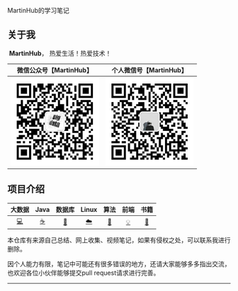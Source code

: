 MartinHub的学习笔记

## 关于我 

​	**MartinHub**， 热爱生活！热爱技术！

|             微信公众号【MartinHub】             |             个人微信号【MartinHub】             |
| :--------------------------------------: | :--------------------------------------: |
| <img src="./images/weixin.png" width="200" /> | <img src="./images/myself.jpg" width="200" /> |

## 项目介绍

|             大数据             |           Java           |                数据库                |          Linux          |           算法           |         前端         |               书籍               |
| :-------------------------: | :----------------------: | :-------------------------------: | :---------------------: | :--------------------: | :----------------: | :----------------------------: |
| [:computer:](#computer-大数据) | [:coffee:](#coffee-java) | [:floppy_disk:](#floppy_disk-数据库) | [:cloud:](#cloud-Linux) | [:wrench:](#wrench-算法) | [:bulb:](#bulb-前端) | [:watermelon:](#watermelon-书籍) |

​	本仓库有来源自己总结、网上收集、视频笔记，如果有侵权之处，可以联系我进行删除。

​	因个人能力有限，笔记中可能还有很多错误的地方，还请大家能够多多指出交流，也欢迎各位小伙伴能够提交pull request请求进行完善。

---





